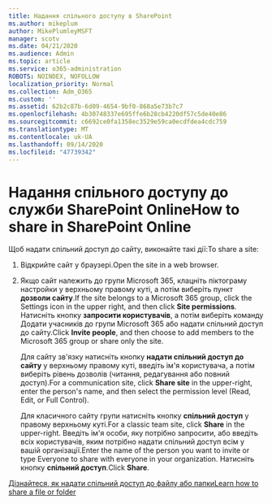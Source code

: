 ```yaml
---
title: Надання спільного доступу в SharePoint
ms.author: mikeplum
author: MikePlumleyMSFT
manager: scotv
ms.date: 04/21/2020
ms.audience: Admin
ms.topic: article
ms.service: o365-administration
ROBOTS: NOINDEX, NOFOLLOW
localization_priority: Normal
ms.collection: Adm_O365
ms.custom: ''
ms.assetid: 62b2c87b-6d09-4654-9bf0-868a5e73b7c7
ms.openlocfilehash: 4b30748337e695ffe6b28cb4220df57c5de40e86
ms.sourcegitcommit: c6692ce0fa1358ec3529e59ca0ecdfdea4cdc759
ms.translationtype: MT
ms.contentlocale: uk-UA
ms.lasthandoff: 09/14/2020
ms.locfileid: "47739342"
---
```

# <a name="how-to-share-in-sharepoint-online"></a><span data-ttu-id="b0455-102">Надання спільного доступу до служби SharePoint Online</span><span class="sxs-lookup"><span data-stu-id="b0455-102">How to share in SharePoint Online</span></span>

<span data-ttu-id="b0455-103">Щоб надати спільний доступ до сайту, виконайте такі дії:</span><span class="sxs-lookup"><span data-stu-id="b0455-103">To share a site:</span></span>
  
1. <span data-ttu-id="b0455-104">Відкрийте сайт у браузері.</span><span class="sxs-lookup"><span data-stu-id="b0455-104">Open the site in a web browser.</span></span>
    
2. <span data-ttu-id="b0455-105">Якщо сайт належить до групи Microsoft 365, клацніть піктограму настройки у верхньому правому куті, а потім виберіть пункт **дозволи сайту**.</span><span class="sxs-lookup"><span data-stu-id="b0455-105">If the site belongs to a Microsoft 365 group, click the Settings icon in the upper right, and then click **Site permissions**.</span></span> <span data-ttu-id="b0455-106">Натисніть кнопку **запросити користувачів**, а потім виберіть команду Додати учасників до групи Microsoft 365 або надати спільний доступ до сайту.</span><span class="sxs-lookup"><span data-stu-id="b0455-106">Click **Invite people**, and then choose to add members to the Microsoft 365 group or share only the site.</span></span> 
    
    <span data-ttu-id="b0455-107">Для сайту зв'язку натисніть кнопку **надати спільний доступ до сайту** у верхньому правому куті, введіть ім'я користувача, а потім виберіть рівень дозволів (читання, редагування або повний доступ).</span><span class="sxs-lookup"><span data-stu-id="b0455-107">For a communication site, click **Share site** in the upper-right, enter the person's name, and then select the permission level (Read, Edit, or Full Control).</span></span> 
    
    <span data-ttu-id="b0455-108">Для класичного сайту групи натисніть кнопку **спільний доступ** у правому верхньому куті.</span><span class="sxs-lookup"><span data-stu-id="b0455-108">For a classic team site, click **Share** in the upper-right.</span></span> <span data-ttu-id="b0455-109">Введіть ім'я особи, яку потрібно запросити, або введіть всіх користувачів, яким потрібно надати спільний доступ всім у вашій організації.</span><span class="sxs-lookup"><span data-stu-id="b0455-109">Enter the name of the person you want to invite or type Everyone to share with everyone in your organization.</span></span> <span data-ttu-id="b0455-110">Натисніть кнопку **спільний доступ**.</span><span class="sxs-lookup"><span data-stu-id="b0455-110">Click **Share**.</span></span>
    
[<span data-ttu-id="b0455-111">Дізнайтеся, як надати спільний доступ до файлу або папки</span><span class="sxs-lookup"><span data-stu-id="b0455-111">Learn how to share a file or folder</span></span>](https://go.microsoft.com/fwlink/?linkid=511430)
  

